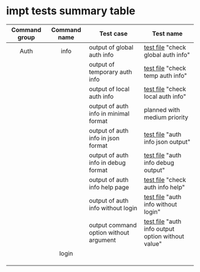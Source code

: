 # impt tests summary table

| Command group |Command name | Test case | Test name  |
| :-------------: | :-------------: |------------- | ------------- | 
| Auth | info | output of global auth info |[test file](auth/auth_user_pwd.spec.js) "check global auth info" |
|      |  | output of temporary auth info |[test file](auth/auth_user_pwd.spec.js) "check temp auth info" |
|      |  | output of local auth info |[test file](auth/auth_user_pwd.spec.js) "check local auth info" |
|      |  | output of auth info in minimal format | planned with medium priority |
|      |  | output of auth info in json format |[test file](auth/auth_user_pwd.spec.js) "auth info json output" |
|      |  | output of auth info in debug format |[test file](auth/auth_user_pwd.spec.js) "auth info debug output" |
|      |  | output of auth info help page |[test file](auth/auth_user_pwd.spec.js) "check auth info help" |
|      |  | output of auth info without login |[test file](auth/auth_user_pwd.spec.js) "auth info without login" |
|      |  | output command option without argument |[test file](auth/auth_user_pwd.spec.js) "auth info output option without value" |
|      | login |||
|      |  |||
|      |  |||
|      |  |||
